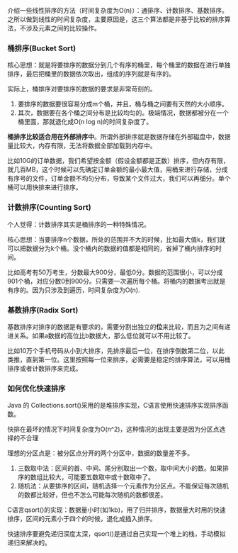 介绍一些线性排序的方法（时间复杂度为O(n)）：通排序、计数排序、基数排序。之所以做到线性的时间复杂度，主要原因是，这三个算法都是非基于比较的排序算法，不涉及元素之间的比较操作。

### 桶排序(Bucket Sort)

核心思想：就是将要排序的数据分到几个有序的桶里，每个桶里的数据在进行单独排序，最后把桶里的数据依次取出，组成的序列就是有序的。

实际上，桶排序对要排序的数据的要求是非常苛刻的。

1. 要排序的数据要很容易分成m个桶，并且，桶与桶之间要有天然的大小顺序。
2. 其次，数据要在各个桶之间分布是比较均匀的。极端情况，数据都被分在一个桶里面，那就退化成O(n log n)的时间复杂度了。


**桶排序比较适合用在外部排序中**。所谓外部排序就是数据存储在外部磁盘中，数据量比较大，内存有限，无法将数据全部加载到内存中。

比如10G的订单数据，我们希望按金额（假设金额都是正数）排序，但内存有限，就几百MB，这个时候可以先确定订单金额的最小最大值，用桶来进行存储，分成有序号的文件，订单金额不均匀分布，导致某个文件过大，我们可以再细分。单个桶可以用快排来进行排序。

### 计数排序(Counting Sort)

个人觉得：计数排序其实是桶排序的一种特殊情况。

核心思想：当要排序n个数据，所处的范围并不大的时候，比如最大值k，我们就可以把数据分为k个桶。没个桶内的数据的值都是相同的，省掉了桶内排序的时间。

比如高考有50万考生，分数最大900分，最低0分。数据的范围很小，可以分成901个桶，对应分数0到900分。只需要一次遍历每个桶。将桶内的数据考出就是有序的。因为只涉及到遍历，时间复杂度为O(n).


### 基数排序(Radix Sort)

基数排序对排序的数据是有要求的，需要分割出独立的**位**来比较，而且为之间有递进关系。如果a数据的高位比b数据大，那么低位就可以不用比较了。

比如10万个手机号码从小到大排序，先排序最后一位，在排序倒数第二位，以此类推，直到第一位。这里按照每一位来排序，必需要是稳定的排序算法，可以用桶排序或者计数排序来完成。


### 如何优化快速排序

Java 的  Collections.sort()采用的是堆排序实现，C语言使用快速排序实现排序函数。

快排在最坏的情况下时间复杂度为O(n^2)，这种情况的出现主要是因为分区点选择的不合理

理想的分区点是：被分区点分开的两个分区中，数据的数量差不多。

1. 三数取中法：区间的首、中间、尾分别取出一个数，取中间大小的数。如果排序的数组比较大，可能要五数取中或十数取中了。
2. 随机法：从要排序的区间，随机选择一个元素作为分区点。不能保证每次随机的数都比较好，但也不怎么可能每次随机的数都很差。


C语言qsort()的实现：数据量小时(如1kb)，用了归并排序，数据量大时用的快速排序，区间的元素小于四个的时候，退化成插入排序。

快速排序要避免递归深度太深，qsort()是通过自己实现一个堆上的栈，手动模拟递归来解决的。
